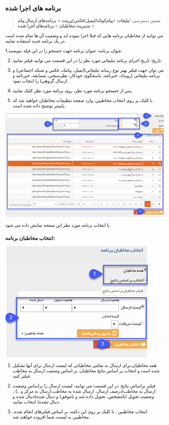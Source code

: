 ﻿## برنامه های اجرا شده

> مسیر دسترسی:  **تبلیغات** >**پیام‌کوتاه/ایمیل/فکس/پرینت** > **برنامه‌های ارسال پیام** > **مدیریت مخاطبان** > **برنامه‌های اجرا شده** 

می توانید از مخاطبان   برنامه هایی که قبلا اجرا نموده اید و وضعیت آن ها تمام شده است در یک برنامه جدید استفاده نمایید.

1.عنوان برنامه: عنوان برنامه جهت جستجو را در این فیلد بنویسید.

2. تاریخ: تاریخ اجرای برنامه تبلیغاتی مورد نظر را در این قسمت می توانید فیلتر نمایید.

3. می توان جهت فیلتر بهتر نوع رسانه تبلیغاتی(ایمیل، پیامک، فکس و شبکه اجتماعی) و برنامه تبلیغاتی (رویداد، خبرنامه، پاسخگوی خودکار، نظرسنجی، مسابقه، خبرنامه و ارسال گروهی) را انتخاب نمود.

4. پس از جستجو برنامه مورد نظر، روی برنامه مورد نظر کلیک نمایید.

5. با کلیک بر روی انتخاب مخاطبین، وارد صفحه تنظیمات مخاطبان خواهید شد که پایینتر توضیح داده شده است.

![](advertise-Step3SelectAudiences-bank5.png)

با انتخاب برنامه مورد نظر این صفحه نمایش داده می شود

### انتخاب مخاطبان برنامه:

![](advertise-Step3SelectAudiences-bank6.png)

1. همه مخاطبان،برای ارسال به تمامی مخاطبانی که لیست ارسال برای آنها تشکیل شده است و انتخاب بر اساس نتایج مخاطبان، بر اساس وضعیت ارسال به مخاطب فیلتر کنید.

2. فیلتر براساس نتایج: در این قسمت می توانید، لیست ارسال را براساس وضعیت ارسال به مخاطب(درصف ارسال، ارسال شده به مخاطب،ارسال به مرکز و ..) ، وضعیت تحویل (نامشخص، تحویل داده شد و ناموفق) و دنبال شده(دنبال شده و دنبال نشده) انتخاب نمایید.

3. انتخاب مخاطبین : با کلیک بر روی این دکمه،  بر اساس فیلترهای انجام شده، مخاطبین به لیست شما افزوده خواهند شد.
